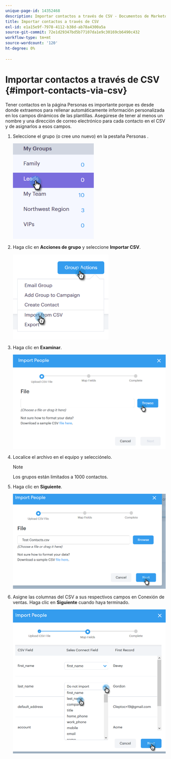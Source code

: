 ```yaml
---
unique-page-id: 14352468
description: Importar contactos a través de CSV - Documentos de Marketo - Documentación del producto
title: Importar contactos a través de CSV
exl-id: e1a15e9f-7978-4112-b38d-ab78a4300a5a
source-git-commit: 72e1d29347bd5b77107da1e9c30169cb6490c432
workflow-type: tm+mt
source-wordcount: '120'
ht-degree: 0%

---
```


# Importar contactos a través de CSV {#import-contacts-via-csv}

Tener contactos en la página Personas es importante porque es desde donde extraemos para rellenar automáticamente información personalizada en los campos dinámicos de las plantillas. Asegúrese de tener al menos un nombre y una dirección de correo electrónico para cada contacto en el CSV y de asignarlos a esos campos.

1. Seleccione el grupo (o cree uno nuevo) en la pestaña Personas .

   ![](assets/one.png)

1. Haga clic en **Acciones de grupo** y seleccione **Importar CSV**.

   ![](assets/two.png)

1. Haga clic en **Examinar**.

   ![](assets/three.png)

1. Localice el archivo en el equipo y selecciónelo.

   >[!NOTE]
   >
   >Los grupos están limitados a 1000 contactos.

1. Haga clic en **Siguiente**.

   ![](assets/four.png)

1. Asigne las columnas del CSV a sus respectivos campos en Conexión de ventas. Haga clic en **Siguiente** cuando haya terminado.

   ![](assets/five.png)
